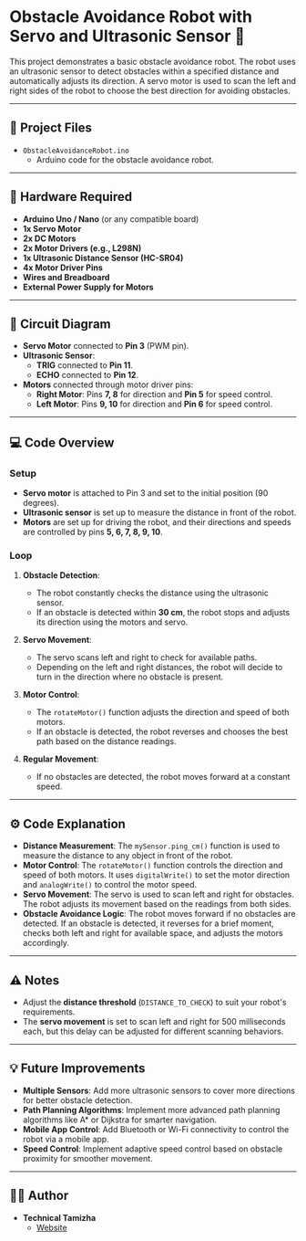 

# **Obstacle Avoidance Robot with Servo and Ultrasonic Sensor** 🤖

This project demonstrates a basic obstacle avoidance robot. The robot uses an ultrasonic sensor to detect obstacles within a specified distance and automatically adjusts its direction. A servo motor is used to scan the left and right sides of the robot to choose the best direction for avoiding obstacles.

---

## **📂 Project Files**

- `ObstacleAvoidanceRobot.ino`  
  - Arduino code for the obstacle avoidance robot.

---

## **🔧 Hardware Required**

- **Arduino Uno / Nano** (or any compatible board)
- **1x Servo Motor**
- **2x DC Motors**
- **2x Motor Drivers (e.g., L298N)**
- **1x Ultrasonic Distance Sensor (HC-SR04)**
- **4x Motor Driver Pins**
- **Wires and Breadboard**
- **External Power Supply for Motors**

---

## **🔨 Circuit Diagram**

- **Servo Motor** connected to **Pin 3** (PWM pin).
- **Ultrasonic Sensor**:
  - **TRIG** connected to **Pin 11**.
  - **ECHO** connected to **Pin 12**.
- **Motors** connected through motor driver pins:
  - **Right Motor**: Pins **7, 8** for direction and **Pin 5** for speed control.
  - **Left Motor**: Pins **9, 10** for direction and **Pin 6** for speed control.

---

## **💻 Code Overview**

### **Setup**

- **Servo motor** is attached to Pin 3 and set to the initial position (90 degrees).
- **Ultrasonic sensor** is set up to measure the distance in front of the robot.
- **Motors** are set up for driving the robot, and their directions and speeds are controlled by pins **5, 6, 7, 8, 9, 10**.

### **Loop**

1. **Obstacle Detection**:
   - The robot constantly checks the distance using the ultrasonic sensor.
   - If an obstacle is detected within **30 cm**, the robot stops and adjusts its direction using the motors and servo.

2. **Servo Movement**:
   - The servo scans left and right to check for available paths.
   - Depending on the left and right distances, the robot will decide to turn in the direction where no obstacle is present.

3. **Motor Control**:
   - The `rotateMotor()` function adjusts the direction and speed of both motors.
   - If an obstacle is detected, the robot reverses and chooses the best path based on the distance readings.

4. **Regular Movement**:
   - If no obstacles are detected, the robot moves forward at a constant speed.

---

## **⚙️ Code Explanation**

- **Distance Measurement**: The `mySensor.ping_cm()` function is used to measure the distance to any object in front of the robot.
- **Motor Control**: The `rotateMotor()` function controls the direction and speed of both motors. It uses `digitalWrite()` to set the motor direction and `analogWrite()` to control the motor speed.
- **Servo Movement**: The servo is used to scan left and right for obstacles. The robot adjusts its movement based on the readings from both sides.
- **Obstacle Avoidance Logic**: The robot moves forward if no obstacles are detected. If an obstacle is detected, it reverses for a brief moment, checks both left and right for available space, and adjusts the motors accordingly.

---

## **⚠️ Notes**

- Adjust the **distance threshold** (`DISTANCE_TO_CHECK`) to suit your robot's requirements.
- The **servo movement** is set to scan left and right for 500 milliseconds each, but this delay can be adjusted for different scanning behaviors.

---

## **💡 Future Improvements**

- **Multiple Sensors**: Add more ultrasonic sensors to cover more directions for better obstacle detection.
- **Path Planning Algorithms**: Implement more advanced path planning algorithms like A* or Dijkstra for smarter navigation.
- **Mobile App Control**: Add Bluetooth or Wi-Fi connectivity to control the robot via a mobile app.
- **Speed Control**: Implement adaptive speed control based on obstacle proximity for smoother movement.

---

## **👨‍💻 Author**

- **Technical Tamizha**  
  - [Website](https://www.procreativehub.com)

